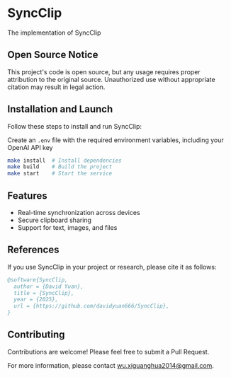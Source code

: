 # SyncClip
The implementation of SyncClip

## Open Source Notice

This project's code is open source, but any usage requires proper attribution to the original source. Unauthorized use without appropriate citation may result in legal action.

## Installation and Launch

Follow these steps to install and run SyncClip:

Create an `.env` file with the required environment variables, including your OpenAI API key

```bash
make install  # Install dependencies
make build    # Build the project
make start    # Start the service
```

## Features

- Real-time synchronization across devices
- Secure clipboard sharing
- Support for text, images, and files


## References

If you use SyncClip in your project or research, please cite it as follows:

```bibtex
@software{SyncClip,
  author = {David Yuan},
  title = {SyncClip},
  year = {2025},
  url = {https://github.com/davidyuan666/SyncClip},
}
```

## Contributing

Contributions are welcome! Please feel free to submit a Pull Request.

For more information, please contact wu.xiguanghua2014@gmail.com.